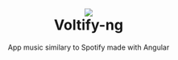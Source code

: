 <div align="center">
  <h1>
    <img src="https://res.cloudinary.com/tecninja-awesome/image/upload/v1538764500/voltify-ng/vf-logo.png">
    <br>
    Voltify-ng
    <br>
  </h1>
  App music similary to Spotify made with Angular
</div>

